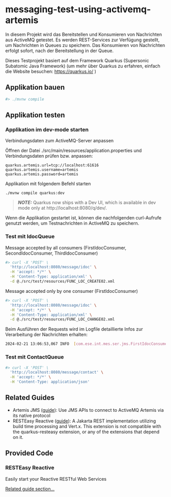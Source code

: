 # messaging-test-using-activemq-artemis

In diesem Projekt wird das Bereitstellen und Konsumieren von Nachrichten aus ActiveMQ getestet. Es werden REST-Services zur Verfügung gestellt, um Nachrichten in Queues zu speichern. Das Konsumieren von Nachrichten erfolgt sofort, nach der Bereitstellung in der Queue.

Dieses Testprojekt basiert auf dem Framework Quarkus (Supersonic Subatomic Java Framework) (um mehr über Quarkus zu erfahren, einfach die Website besuchen: https://quarkus.io/ )



## Applikation bauen

```bash
#> ./mvnw compile
```



## Applikation testen



### Applikation im dev-mode starten

Verbindungsdaten zum ActiveMQ-Server anpassen

Öffnen der Datei ./src/main/resources/application.properties und Verbindungsdaten prüfen bzw. anpassen:

```
quarkus.artemis.url=tcp://localhost:61616
quarkus.artemis.username=artemis
quarkus.artemis.password=artemis
```

Applikation mit folgendem Befehl starten

```shell script
./mvnw compile quarkus:dev
```

> **_NOTE:_**  Quarkus now ships with a Dev UI, which is available in dev mode only at http://localhost:8080/q/dev/.



Wenn die Applikation gestartet ist, können die nachfolgenden curl-Aufrufe genutzt werden, um Testnachrichten in ActiveMQ zu speichern.

### Test mit IdocQueue

Message accepted by all consumers (FirstIdocConsumer, SecondIdocConsumer, ThirdIdocConsumer)

```bash
#> curl -X 'POST' \
  'http://localhost:8080/message/idoc' \
  -H 'accept: */*' \
  -H 'Content-Type: application/xml' \
  -d @./src/test/resources/FUNC_LOC_CREATE02.xml
```

Message accepted only by one consumer (FirstIdocConsumer)

```bash
#> curl -X 'POST' \
  'http://localhost:8080/message/idoc' \
  -H 'accept: */*' \
  -H 'Content-Type: application/xml' \
  -d @./src/test/resources/FUNC_LOC_CHANGE02.xml
```

Beim Ausführen der Requests wird im Logfile detaillierte Infos zur Verarbeitung der Nachrichten erhalten:

```bash
2024-02-21 13:06:53,067 INFO  [com.ese.int.mes.ser.jms.FirstIdocConsumer] (pool-8-thread-1) Received Idoc: 0000000000009329 (FUNC_LOC_CREATE02) from queue IdocQueue::idoc-consumer-1
```



### Test mit ContactQueue

```bash
#> curl -X 'POST' \
  'http://localhost:8080/message/contact' \
  -H 'accept: */*' \
  -H 'Content-Type: application/json'
```



## Related Guides

- Artemis JMS ([guide](https://quarkiverse.github.io/quarkiverse-docs/quarkus-artemis/dev/index.html)): Use JMS APIs to connect to ActiveMQ Artemis via its native protocol
- RESTEasy Reactive ([guide](https://quarkus.io/guides/resteasy-reactive)): A Jakarta REST implementation utilizing build time processing and Vert.x. This extension is not compatible with the quarkus-resteasy extension, or any of the extensions that depend on it.



## Provided Code

### RESTEasy Reactive

Easily start your Reactive RESTful Web Services

[Related guide section...](https://quarkus.io/guides/getting-started-reactive#reactive-jax-rs-resources)
